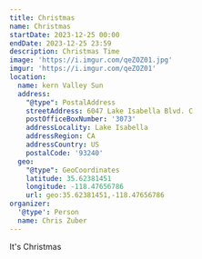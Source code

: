 ```yaml
---
title: Christmas
name: Christmas
startDate: 2023-12-25 00:00
endDate: 2023-12-25 23:59
description: Christmas Time
image: 'https://i.imgur.com/qeZOZ01.jpg'
imgur: 'https://i.imgur.com/qeZOZ01'
location:
  name: kern Valley Sun
  address:
    "@type": PostalAddress
    streetAddress: 6047 Lake Isabella Blvd. C
    postOfficeBoxNumber: '3073'
    addressLocality: Lake Isabella
    addressRegion: CA
    addressCountry: US
    postalCode: '93240'
  geo:
    "@type": GeoCoordinates
    latitude: 35.62381451
    longitude: -118.47656786
    url: geo:35.62381451,-118.47656786
organizer:
  '@type': Person
  name: Chris Zuber
---
```

It's Christmas
